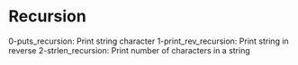 # Recursion

0-puts_recursion: Print string character
1-print_rev_recursion: Print string in reverse
2-strlen_recursion: Print number of characters in a string

